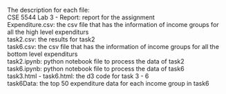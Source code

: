 The description for each file:  
CSE 5544 Lab 3 - Report: report for the assignment  
Expenditure.csv: the csv file that has the information of income groups for all the high level expenditurs  
task2.csv: the results for task2  
task6.csv: the csv file that has the information of income groups for all the bottom level expenditurs  
task2.ipynb: python notebook file to process the data of task2  
task6.ipynb: python notebook file to process the data of task6  
task3.html - task6.html: the d3 code for task 3 - 6  
task6Data: the top 50 expenditure data for each income group in task6  

